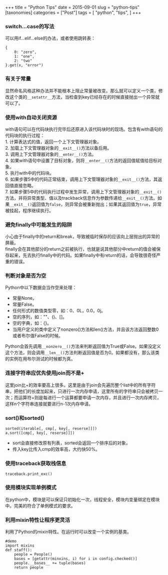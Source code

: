 +++
title = "Python Tips"
date = 2015-09-01
slug = "python-tips"
[taxonomies]
categories =  ["Post"]
tags = [
  "python",
  "tips",
]
+++

<div class="article_content" id="article_contents_inner_4362677852" dir="ltr">
						<h3>switch...case的写法</h3>

<p>可以用if...elif...else的办法，或者使用跳转表：</p>

<pre style="max-width: 1241px; overflow: auto;"><code>{
    0: "zero",
    1: "one",
    2: "two"
}.get(x, "error")
</code></pre>

<!-- more -->

<h3>有关于常量</h3>

<p>显然命名风格这种办法并不能根本上阻止常量被改变。那么就可以定义一个类，修改这个类的<code>__setattr__</code>方法，当检查到key已经存在的时候直接抛出一个异常就可以了。</p>

<h3>使用with自动关闭资源</h3>

<p>with语句可以在代码块执行完毕后还原进入该代码块时的现场。包含有with语句的代码块的执行过程： <br>
1. 计算表达式的值，返回一个上下文管理器对象。 <br>
2. 加载上下文管理器对象的<code>__exit__()</code>方法以备后用。 <br>
3. 调用上下文管理器对象的<code>__enter__()</code>方法。 <br>
4. 如果with语句中设置了目标对象，则将<code>__enter__()</code>方法的返回值赋值给目标对象。 <br>
5. 执行with中的代码块。 <br>
6. 如果步骤5中的代码正常结束，调用上下文管理器对象的<code>__exit__()</code>方法，其返回值直接忽略。 <br>
7. 如果步骤5中的代码执行过程中发生异常，调用上下文管理器对象的<code>__exit__()</code>方法，并将异常类型、值以及trackback信息作为参数传递给<code>__exit__()</code>方法。如果<code>__exit__()</code>返回值为<code>false</code>，则异常会被重新抛出；如果其返回值为<code>true</code>，异常被挂起，程序继续执行。</p>

<h3>避免finally中可能发生的陷阱</h3>

<p>小心由于finally中的return和break，导致被临时保存的应该向上层抛出的异常的屏蔽。 <br>
finally会在其他部分的return之前被执行，也就是说其他部分中return的值会被保存起来，先去执行finally中的代码。如果finally中有return的话，会导致很奇怪严重的错误。</p>

<h3>判断对象是否为空</h3>

<p>Python中以下数据会当作空来处理：</p>

<ul><li>常量None。</li>
<li>常量False。</li>
<li>任何形式的数值类型零，如：0、0L，0.0，0j。</li>
<li>空的序列，如：""、()、[]。</li>
<li>空的字典，如：{}。</li>
<li>当用户定义的类中定义了nonzero()方法和len()方法，并且该方法返回整数0或者布尔值False的时候。</li>
</ul><p>Python会首先调用<code>__nonzero__()</code>方法来判断返回值为True或False。如果没定义这个方法，则会调用<code>__len__()</code>方法判断返回值是否为0。如果都没有，那么该类的实例在用布尔测试的时候都为真。</p>

<h3>连接字符串应优先使用join而不是+</h3>

<p>这里join比+的效率要高上很多。这里是由于join会先遍历整个list中的所有字符串，把他们的长度加起来，只进行一次内存申请，这里所有的字符串只会被拷贝一次；而运算符+则是每进行一个运算都要申请一次内存，并且进行一次内存拷贝，这样n个字符串连接就要进行n-1次内存申请。</p>

<h3>sort()和sorted()</h3>

<pre style="max-width: 1241px; overflow: auto;"><code>sorted(iterable[, cmp[, key[, reserse]]])
a.sort([cmp[, key[, reserse]]])
</code></pre>

<ul><li>sort会直接修改原有列表，sorted会返回一个排序后的对象。</li>
<li>传入key比传入cmp的效率高，大约快50%。</li>
</ul><h3>使用traceback获取栈信息</h3>

<pre style="max-width: 1241px; overflow: auto;"><code>traceback.print_exc()
</code></pre>

<h3>使用模块实现单例模式</h3>

<p>在python中，模块是可以保证只初始化一次，线程安全，模块内变量绑定在模块中。完美的符合了单例模式的要求。</p>

<h3>利用mixin特性让程序更灵活</h3>

<p>利用了Python的mixin特性。在运行时可以改变一个实例的基类。</p>

<pre style="max-width: 1241px; overflow: auto;"><code>#demo
import mixins
def staff():
    people = People()
    bases = [getattr(minxins, i) for i in config.checked()]
    people.__bases__ += tuple(bases)
    return people
</code></pre>